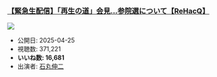 ### [【緊急生配信】「再生の道」会見…参院選について【ReHacQ】](https://www.youtube.com/watch?v=yiiG5BdgrW0)
[![](https://img.youtube.com/vi/yiiG5BdgrW0/hqdefault.jpg)](https://www.youtube.com/watch?v=yiiG5BdgrW0)
-   公開日: 2025-04-25
-   視聴数: 371,221
-   **いいね数: 16,681**
-   出演者: [石丸伸二](/rehacq_fan/people/石丸伸二 "wikilink")
